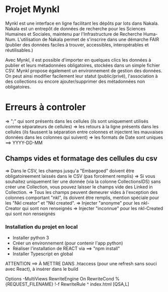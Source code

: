 # Projet Mynkl

Mynkl est une interface en ligne facilitant les dépôts par lots dans Nakala. Nakala est un entrepôt de données de recherche pour les Sciences Humaines et Sociales, maintenu par l'Infrastructure de Recherche Huma-Num. L'utilisation de Nakala permet de s'inscrire dans une démarche FAIR (publier des données faciles à trouver, accessibles, interopérables et réutilisables.)

Avec Mynkl, il est possible d'importer en quelques clics les données à publier et leurs métadonnées obligatoires, stockées dans un simple fichier CSV. Mynkl propose également un environnement de gestion des données. On peut ainsi modifier facilement leur statut (public/privé), l'association à des collections ou encore ajouter/supprimer des métadonnées non obligatoires.

# Erreurs à controler

=> ";" qui sont présents dans les cellules (ils sont uniquement utilisés comme séparateurs de cellules)
=> les retours à la ligne présents dans les cellules (ils faussent la séparation entre colonnes et injectent les mauvaises données dans les colonnes qui suivent)
=> les formats de Date sont uniques ==> YYYY-DD-MM

## Champs vides et formatage des cellules du csv

=> Dans le CSV, les champs jusqu'a "Embargoed" doivent être obligatoireement laissés dans le CSV (pas forcément remplis)
=> Si vous souhaitez uniquement lier une donnée (via la colonne CollectionsIDS) sans créer une Collection, vous pouvez laisser le champs vide des Linked in Collection.
=> Tous les champs peuvent demeurer vides à l'exception des colonnes comportant "nkl", ils doivent être remplis, mention spéciale pour les "Nkl creator" et "Nkl created".
=> Injecter "anonyme" pour les nkl-Creator qui sont non renseignés
=> Injecter "inconnue" pour les nkl-Created qui sont non renseignés

### Installation du projet en local

- Installer python 3
- Créer un environnement (pour contenir l'app python)
- Réaliser l'installation de REACT via ==> "npm install"
- Installer Typescript en global 
  

ATTENTION ==> À METTRE DANS .htaccess (pour une refresh sans souci avec React), à insérer dans le build

Options -MultiViews
RewriteEngine On
RewriteCond %{REQUEST_FILENAME} !-f
RewriteRule ^ index.html [QSA,L]
